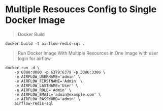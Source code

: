 # Multiple Resouces Config to Single Docker Image

> Docker Build
```
docker build -t airflow-redis-sql .
```
> Run Docker Image With Multiple Resources in One Image with user login for airflow 
```
docker run -d \             
    -p 8080:8080 -p 6379:6379 -p 3306:3306 \
    -e AIRFLOW_USERNAME='admin' \
    -e AIRFLOW_FIRSTNAME='Admin' \
    -e AIRFLOW_LASTNAME='User' \
    -e AIRFLOW_ROLE='Admin' \
    -e AIRFLOW_EMAIL='admin@example.com' \
    -e AIRFLOW_PASSWORD='admin' \
    airflow-redis-sql
```
